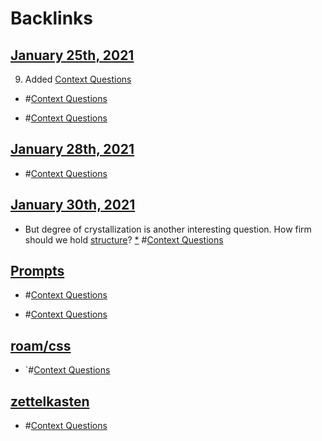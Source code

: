 
# Backlinks
## [January 25th, 2021](<January 25th, 2021.md>)
9. Added [Context Questions](<Context Questions.md>)

- #[Context Questions](<Context Questions.md>)

- #[Context Questions](<Context Questions.md>)

## [January 28th, 2021](<January 28th, 2021.md>)
- #[Context Questions](<Context Questions.md>)

## [January 30th, 2021](<January 30th, 2021.md>)
- But degree of crystallization is another interesting question. How firm should we hold [structure](<structure.md>)? [*](((h4WlwD7N4))) #[Context Questions](<Context Questions.md>)

## [Prompts](<Prompts.md>)
- #[Context Questions](<Context Questions.md>)

- #[Context Questions](<Context Questions.md>)

## [roam/css](<roam/css.md>)
- `#[Context Questions](<Context Questions.md>)

## [zettelkasten](<zettelkasten.md>)
- #[Context Questions](<Context Questions.md>)

